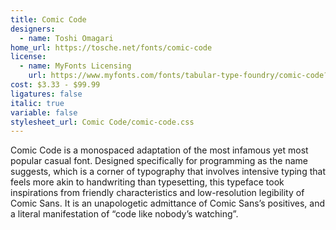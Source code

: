```yaml
---
title: Comic Code
designers:
  - name: Toshi Omagari
home_url: https://tosche.net/fonts/comic-code
license:
  - name: MyFonts Licensing
    url: https://www.myfonts.com/fonts/tabular-type-foundry/comic-code?tab=licensing
cost: $3.33 - $99.99
ligatures: false
italic: true
variable: false
stylesheet_url: Comic Code/comic-code.css
---
```


Comic Code is a monospaced adaptation of the most infamous yet most popular casual font. Designed specifically for programming as the name suggests, which is a corner of typography that involves intensive typing that feels more akin to handwriting than typesetting, this typeface took inspirations from friendly characteristics and low-resolution legibility of Comic Sans. It is an unapologetic admittance of Comic Sans’s positives, and a literal manifestation of “code like nobody’s watching”.
